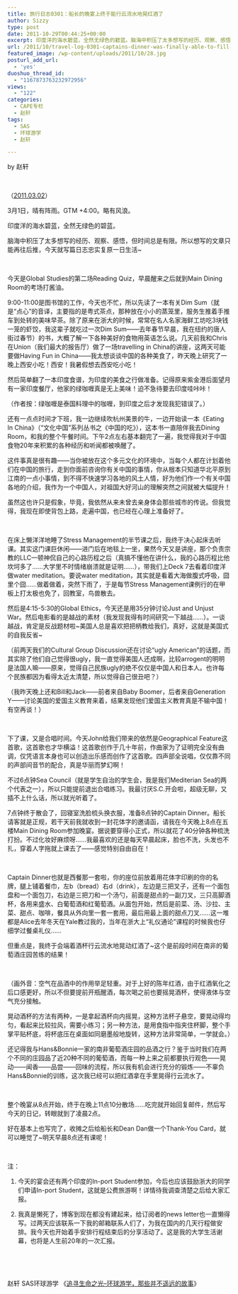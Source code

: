 ```yaml
---
title: 旅行日志0301：船长的晚宴上终于能行云流水地晃红酒了
author: Sizzy
type: post
date: 2011-10-29T00:44:25+00:00
excerpt: 印度洋的海水碧蓝，全然无绿色的碧蓝。脑海中积压了太多想写的经历、观察、感悟，但时间总是有限.所以想写的文章只能再往后推，今天就写篇日志忠实复原一日生活。赵轩SAS环球游学记录--追寻生命之光
url: /2011/10/travel-log-0301-captains-dinner-was-finally-able-to-fill-the-gap-in-a-shake-of-red-wine/
featured_image: /wp-content/uploads/2011/10/28.jpg
posturl_add_url:
  - 'yes'
duoshuo_thread_id:
  - "1167873763232972956"
views:
  - "122"
categories:
  - CAPE专栏
  - 赵轩
tags:
  - SAS
  - 环球游学
  - 赵轩

---
```

by 赵轩

&nbsp;

<p style="text-align: left;" align="center">
  （<a href="http://blog.renren.com/blog/237370372/714375142?frommyblog">2011.03.02</a>）
</p>

3月1日，晴有阵雨。GTM +4:00。略有风浪。

印度洋的海水碧蓝，全然无绿色的碧蓝。

脑海中积压了太多想写的经历、观察、感悟，但时间总是有限。所以想写的文章只能再往后推，今天就写篇日志忠实复原一日生活~

&nbsp;

今天是Global Studies的第二场Reading Quiz，早晨醒来之后就到Main Dining Room的考场打酱油。

9:00-11:00是图书馆的工作，今天也不忙，所以先读了一本有关Dim Sum（就是“点心”的音译，主要指的是粤式茶点，那种放在小小的蒸笼里，服务生推着手推车到处转的美味早茶。除了原来在浙大的时候，常常在名人名家海鲜工坊吃3块钱一笼的虾饺，我这辈子就吃过一次Dim Sum——去年春节早晨，我在纽约的唐人街过春节）的书，大概了解一下各种美好的食物用英语怎么说。几天前我和Chris在Union（我们最大的报告厅）做了一场travelling in China的讲座，这两天可能要做Having Fun in China——我太想谈谈中国的各种美食了，昨天晚上研究了一晚上西安小吃！西安！我暑假想去西安吃小吃！

然后简单翻了一本印度食谱，为印度的美食之行做准备。记得原来紫金港后面望月有一家印度餐厅，他家的绿咖喱真是无上美味！迫不急待要去印度哇咔咔！

（作者按：绿咖喱是泰国料理中的咖喱，到印度之后才发现我犯错误了。）

还有一点点时间才下班，我一边继续吹杭州美景的牛，一边开始读一本《Eating In China》（“文化中国”系列丛书之《中国的吃》），这本书一直陪伴我去Dining Room，和我的整个午餐时间。下午2点左右基本翻完了一遍，我觉得我对于中国食物20年来积累的各种经历和听闻都被唤醒了。

这件事真是很有趣——当你被放在这个多元文化的环境中，当每个人都在计划着他们在中国的旅行，走到你面前咨询你有关中国的事情，你从根本只知道华北平原到江南的一点小事情，到不得不快速学习各地的风土人情，好为他们作一个有关中国各地的介绍，我作为一个中国人，对祖国大好河山的理解突然之间就被大幅提升！

虽然这也许只是假象，毕竟，我依然从来未曾去亲身体会那些城市的传说。但我觉得，我现在即使背包上路，走遍中国，也已经在心理上准备好了。

&nbsp;

在床上懒洋洋地睡了Stress Management的半节课之后，我终于决心起床去听课。其实这门课巨休闲——进门后在地毯上一坐，果然今天又是讲座，那个负责宗教的LLC一顿神侃自己的心路历程之后（真搞不懂他在讲什么，我的心路历程比他坎坷多了……大学里不时情绪崩溃就是证明……），带我们上Deck 7去看着印度洋做water meditation。要说water meditation，其实就是看着大海做腹式呼吸，囧里个囧……做着做着，突然下雨了，于是每节Stress Management课例行的在甲板上打太极也免了，回教室，鸟兽散去。

然后是4:15-5:30的Global Ethics，今天还是用35分钟讨论Just and Unjust War。然后电影看的是越战的素材（我发现我得有时间研究一下越战……）。一谈越战，肯定是反战题材啦~美国人总是喜欢把把柄教给我们，真好，这就是美国式的自我反省~

（前两天我们的Cultural Group Discussion还在讨论“ugly American”的话题，而其实除了他们自己觉得很ugly，我一直觉得美国人还成啊，比较arrogent的明明是法国人嘛——原来，觉得自己民族ugly的绝不仅仅是中国人和日本人。也许每个民族都因为看得太近太清楚，所以觉得自己很丑吧？）

（我昨天晚上还和Bill和Jack——前者来自Baby Boomer，后者来自Generation Y——讨论美国的爱国主义教育来着，结果发现他们爱国主义教育真是不输中国！有空再谈！）

&nbsp;

下了课，又是合唱时间。今天John给我们带来的依然是Geographical Feature这首歌，这首歌也才华横溢！这首歌创作于几十年前，作曲家为了证明完全没有曲调，仅凭语言本身也可以创造出乐感而创作了这首歌。四声部全说唱，仅仅靠不同的声部间音节的配合，真是华丽而梦幻啊！

不过6点钟Sea Council（就是学生自治的学生会，我是我们Mediterian Sea的两个代表之一），所以只能提前退出合唱练习。我最讨厌S.C.开会啦，超级无聊，又插不上什么话，所以就光听着了。

7点钟终于散会了，回寝室洗脸梳头换衣服，准备8点钟的Captain Dinner。船长请客就是正规，若干天前我就收到一封花体字的邀请函，请我在今天晚上8点在五楼Main Dining Room参加晚宴。据说要穿得小正式，所以就花了40分钟各种梳洗打扮。不过化妆好麻烦呀……我最喜欢的还是每天早晨起床，脸也不洗，头发也不扎，穿着人字拖就上课去了——感觉特别自由自在！

&nbsp;

Captain Dinner也就是西餐那一套啦，你的座位前放着用花体字印刷的你的名牌，腿上铺着餐巾，左b（bread）右d（drink），左边是三把叉子，还有一个面包盘和一个面包刀，右边是三把刀和一个汤勺，前面是甜点的一副刀叉，三只高脚酒杯，各用来盛水、白葡萄酒和红葡萄酒。从面包开始，然后是前菜、汤、沙拉、主菜、甜点、咖啡，餐具从外向里一套一套用，最后用最上面的甜点刀叉……这一堆都是Alice去年冬天在Yale教过我的，当年在浙大上“礼仪通论”课程的时候我也仔细学过餐桌礼仪……

但重点是，我终于会端着酒杯行云流水地晃动红酒了~这个是前段时间在南非的葡萄酒庄园苦练的结果！

&nbsp;

（画外音：空气在品酒中的作用举足轻重。对于上好的陈年红酒，由于红酒氧化之后口感更好，所以不但要提前开瓶醒酒，每次喝之前也要摇晃酒杯，使得液体与空气充分接触。

晃动酒杯的方法有两种，一是拿起酒杯向内摇晃，这种方法杯子悬空，要晃动得均匀，看起来比较拉风，需要小练习；另一种方法，是用食指中指夹住杯脚，整个手掌平贴杯底，将杯底压在桌面如同磨墨般地旋转，这种方法非常简单，一学就会。）

还记得我与Hans&Bonnie一家的南非葡萄酒庄园的品酒之行？鉴于当时我们在两个不同的庄园品了近20种不同的葡萄酒，而每一种上来之前都要执行观色——晃动——闻香——品尝——回味的流程，所以我有机会进行充分的锻炼——不辜负Hans&Bonnie的训练，这次我已经可以把红酒拿在手里晃得行云流水了。

&nbsp;

整个晚宴从8点开始，终于在晚上11点10分散场……吃完就开始回复邮件，然后写今天的日记，转眼就到了凌晨2点。

好在基本上也写完了，收摊之后给船长和Dean Dan做一个Thank-You Card，就可以睡觉了~明天早晨8点还有课呢！

&nbsp;

注：

1. 今天的宴会还有两个印度的In-port Student参加，今后也应该鼓励浙大的同学们申请In-port Student，这就是公费旅游啊！详情待我调查清楚之后给大家汇报。

2. 我真是懒死了，博客到现在都没有建起来，给订阅者的news letter也一直懒得写。过两天应该联系一下我的邮箱联系人们了，为我在国内的几天行程做安排。我今天也开始着手安排行程结束后的分享活动了。这是我的大学生活谢幕，也将是人生前20年的一次汇报。

&nbsp;

&nbsp;

赵轩 SAS环球游学 《[追寻生命之光&#8211;环球游学，那些并不遥远的故事][1]》

&nbsp;

 [1]: http://www.capechina.org/2011/07/diaries-zhaoxuan/